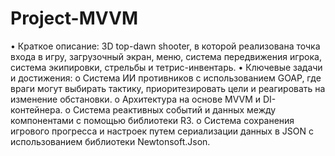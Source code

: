 # Project-MVVM
•	Краткое описание: 3D top-dawn shooter, в которой реализована точка входа в игру, загрузочный экран, меню, система передвижения игрока, система экипировки, стрельбы и тетрис-инвентарь.
•	Ключевые задачи и достижения:
o	Система ИИ противников с использованием GOAP, где враги могут выбирать тактику, приоритезировать цели и реагировать на изменение обстановки.
o	Архитектура на основе MVVM и DI-контейнера.
o	Система реактивных событий и данных между компонентами с помощью библиотеки R3.
o	Система сохранения игрового прогресса и настроек путем сериализации данных в JSON с использованием библиотеки Newtonsoft.Json.
